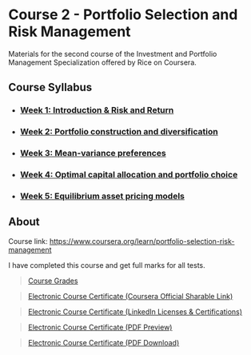 # Course 2 - Portfolio Selection and Risk Management

Materials for the second course of the Investment and Portfolio Management Specialization offered by Rice on Coursera.


## Course Syllabus
+ ### [Week 1: Introduction & Risk and Return](https://github.com/PeterQiu0516/Rice-Investment-and-Portfolio-Management/tree/master/Course%202%20-%20Portfolio%20Selection%20and%20Risk%20Management/Week%201)
+ ### [Week 2: Portfolio construction and diversification](https://github.com/PeterQiu0516/Rice-Investment-and-Portfolio-Management/tree/master/Course%202%20-%20Portfolio%20Selection%20and%20Risk%20Management/Week%202)
+ ### [Week 3: Mean-variance preferences](https://www.coursera.org/learn/portfolio-selection-risk-management?specialization=investment-portolio-management)
+ ### [Week 4: Optimal capital allocation and portfolio choice](https://github.com/PeterQiu0516/Rice-Investment-and-Portfolio-Management/tree/master/Course%202%20-%20Portfolio%20Selection%20and%20Risk%20Management/Week%204)
+ ### [Week 5: Equilibrium asset pricing models](https://www.coursera.org/learn/portfolio-selection-risk-management?specialization=investment-portolio-management)

## About
Course link: https://www.coursera.org/learn/portfolio-selection-risk-management

I have completed this course and get full marks for all tests.

>[Course Grades](https://github.com/PeterQiu0516/Rice-Investment-and-Portfolio-Management/blob/master/Course%202%20-%20Portfolio%20Selection%20and%20Risk%20Management/Course%20Grades.jpg)

>[Electronic Course Certificate (Coursera Official Sharable Link)](https://www.coursera.org/account/accomplishments/certificate/7AABBNQCF99A)

>[Electronic Course Certificate (LinkedIn Licenses & Certifications)](https://www.linkedin.com/in/%E6%98%8C%E5%85%83-%E9%82%B1-b75857198/)


>[Electronic Course Certificate (PDF Preview)](https://github.com/PeterQiu0516/Rice-Investment-and-Portfolio-Management/blob/master/Course%202%20-%20Portfolio%20Selection%20and%20Risk%20Management/Course%20Certificate%20for%20Portfolio%20Selection%20and%20Risk%20Management.pdf)

>[Electronic Course Certificate (PDF Download)](https://github.com/PeterQiu0516/Rice-Investment-and-Portfolio-Management/raw/master/Course%202%20-%20Portfolio%20Selection%20and%20Risk%20Management/Course%20Certificate%20for%20Portfolio%20Selection%20and%20Risk%20Management.pdf)

